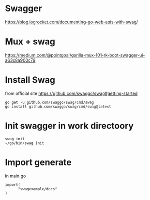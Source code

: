 # Swagger

https://blog.logrocket.com/documenting-go-web-apis-with-swag/

# Mux + swag
https://medium.com/@pointgoal/gorilla-mux-101-rk-boot-swagger-ui-a63c8a900c79 

# Install Swag
from official site
https://github.com/swaggo/swag#getting-started

```
go get -u github.com/swaggo/swag/cmd/swag
go install github.com/swaggo/swag/cmd/swag@latest

```
# Init swagger in work directoory 
```
swag init
~/go/bin/swag init
```

# Import generate

in main.go
```
import(
    _ "swagexample/docs"
)	
```
